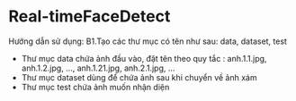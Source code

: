 # Real-timeFaceDetect
Hướng dẫn sử dụng:
B1.Tạo các thư mục có tên như sau: data, dataset, test
  -  Thư mục data chứa ảnh đầu vào, đặt tên theo quy tắc : anh.1.1.jpg, anh.1.2.jpg, ..., anh.1.21.jpg, anh.2.1.jpg, ...
  -  Thư mục dataset dùng để chứa ảnh sau khi chuyển về ảnh xám
  -  Thư mục test chứa ảnh muốn nhận diện
